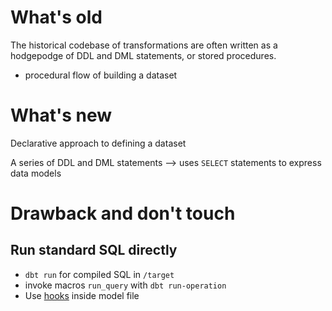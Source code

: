 # What's old 
The historical codebase of transformations are often written as a hodgepodge of DDL and DML statements, or stored procedures.
- procedural flow of building a dataset
# What's new
Declarative approach to defining a dataset 

A series of DDL and DML statements --> uses `SELECT` statements to express data models

# Drawback and don't touch

## Run standard SQL directly
- `dbt run` for compiled SQL in `/target`
- invoke macros `run_query` with `dbt run-operation`
- Use [hooks](https://docs.getdbt.com/docs/build/hooks-operations#about-hooks) inside model file 

